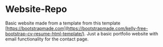 
# Website-Repo
Basic website made from a template from this template [https://bootstrapmade.com](https://bootstrapmade.com/kelly-free-bootstrap-cv-resume-html-template/).
Just a basic portfolio website with email functionality for the contact page.